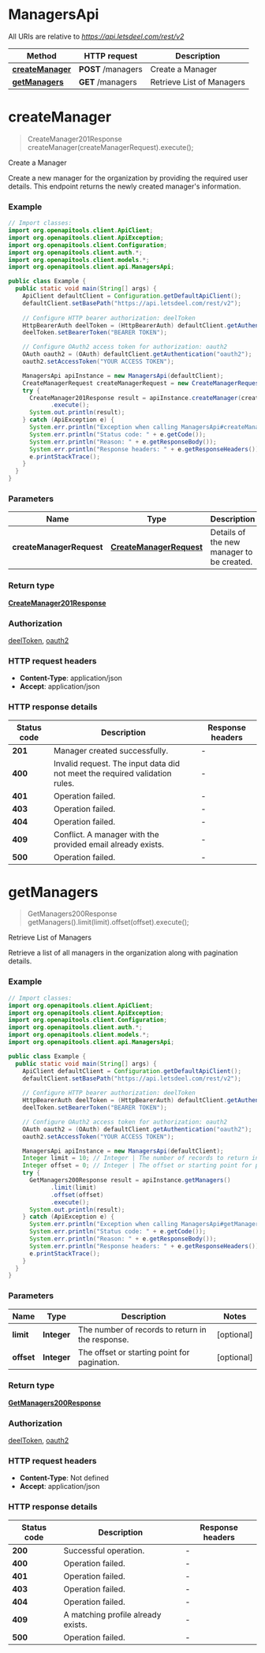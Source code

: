 # ManagersApi

All URIs are relative to *https://api.letsdeel.com/rest/v2*

| Method | HTTP request | Description |
|------------- | ------------- | -------------|
| [**createManager**](ManagersApi.md#createManager) | **POST** /managers | Create a Manager |
| [**getManagers**](ManagersApi.md#getManagers) | **GET** /managers | Retrieve List of Managers |


<a id="createManager"></a>
# **createManager**
> CreateManager201Response createManager(createManagerRequest).execute();

Create a Manager

Create a new manager for the organization by providing the required user details. This endpoint returns the newly created manager&#39;s information.

### Example
```java
// Import classes:
import org.openapitools.client.ApiClient;
import org.openapitools.client.ApiException;
import org.openapitools.client.Configuration;
import org.openapitools.client.auth.*;
import org.openapitools.client.models.*;
import org.openapitools.client.api.ManagersApi;

public class Example {
  public static void main(String[] args) {
    ApiClient defaultClient = Configuration.getDefaultApiClient();
    defaultClient.setBasePath("https://api.letsdeel.com/rest/v2");
    
    // Configure HTTP bearer authorization: deelToken
    HttpBearerAuth deelToken = (HttpBearerAuth) defaultClient.getAuthentication("deelToken");
    deelToken.setBearerToken("BEARER TOKEN");

    // Configure OAuth2 access token for authorization: oauth2
    OAuth oauth2 = (OAuth) defaultClient.getAuthentication("oauth2");
    oauth2.setAccessToken("YOUR ACCESS TOKEN");

    ManagersApi apiInstance = new ManagersApi(defaultClient);
    CreateManagerRequest createManagerRequest = new CreateManagerRequest(); // CreateManagerRequest | Details of the new manager to be created.
    try {
      CreateManager201Response result = apiInstance.createManager(createManagerRequest)
            .execute();
      System.out.println(result);
    } catch (ApiException e) {
      System.err.println("Exception when calling ManagersApi#createManager");
      System.err.println("Status code: " + e.getCode());
      System.err.println("Reason: " + e.getResponseBody());
      System.err.println("Response headers: " + e.getResponseHeaders());
      e.printStackTrace();
    }
  }
}
```

### Parameters

| Name | Type | Description  | Notes |
|------------- | ------------- | ------------- | -------------|
| **createManagerRequest** | [**CreateManagerRequest**](CreateManagerRequest.md)| Details of the new manager to be created. | |

### Return type

[**CreateManager201Response**](CreateManager201Response.md)

### Authorization

[deelToken](../README.md#deelToken), [oauth2](../README.md#oauth2)

### HTTP request headers

 - **Content-Type**: application/json
 - **Accept**: application/json

### HTTP response details
| Status code | Description | Response headers |
|-------------|-------------|------------------|
| **201** | Manager created successfully. |  -  |
| **400** | Invalid request. The input data did not meet the required validation rules. |  -  |
| **401** | Operation failed. |  -  |
| **403** | Operation failed. |  -  |
| **404** | Operation failed. |  -  |
| **409** | Conflict. A manager with the provided email already exists. |  -  |
| **500** | Operation failed. |  -  |

<a id="getManagers"></a>
# **getManagers**
> GetManagers200Response getManagers().limit(limit).offset(offset).execute();

Retrieve List of Managers

Retrieve a list of all managers in the organization along with pagination details.

### Example
```java
// Import classes:
import org.openapitools.client.ApiClient;
import org.openapitools.client.ApiException;
import org.openapitools.client.Configuration;
import org.openapitools.client.auth.*;
import org.openapitools.client.models.*;
import org.openapitools.client.api.ManagersApi;

public class Example {
  public static void main(String[] args) {
    ApiClient defaultClient = Configuration.getDefaultApiClient();
    defaultClient.setBasePath("https://api.letsdeel.com/rest/v2");
    
    // Configure HTTP bearer authorization: deelToken
    HttpBearerAuth deelToken = (HttpBearerAuth) defaultClient.getAuthentication("deelToken");
    deelToken.setBearerToken("BEARER TOKEN");

    // Configure OAuth2 access token for authorization: oauth2
    OAuth oauth2 = (OAuth) defaultClient.getAuthentication("oauth2");
    oauth2.setAccessToken("YOUR ACCESS TOKEN");

    ManagersApi apiInstance = new ManagersApi(defaultClient);
    Integer limit = 10; // Integer | The number of records to return in the response.
    Integer offset = 0; // Integer | The offset or starting point for pagination.
    try {
      GetManagers200Response result = apiInstance.getManagers()
            .limit(limit)
            .offset(offset)
            .execute();
      System.out.println(result);
    } catch (ApiException e) {
      System.err.println("Exception when calling ManagersApi#getManagers");
      System.err.println("Status code: " + e.getCode());
      System.err.println("Reason: " + e.getResponseBody());
      System.err.println("Response headers: " + e.getResponseHeaders());
      e.printStackTrace();
    }
  }
}
```

### Parameters

| Name | Type | Description  | Notes |
|------------- | ------------- | ------------- | -------------|
| **limit** | **Integer**| The number of records to return in the response. | [optional] |
| **offset** | **Integer**| The offset or starting point for pagination. | [optional] |

### Return type

[**GetManagers200Response**](GetManagers200Response.md)

### Authorization

[deelToken](../README.md#deelToken), [oauth2](../README.md#oauth2)

### HTTP request headers

 - **Content-Type**: Not defined
 - **Accept**: application/json

### HTTP response details
| Status code | Description | Response headers |
|-------------|-------------|------------------|
| **200** | Successful operation. |  -  |
| **400** | Operation failed. |  -  |
| **401** | Operation failed. |  -  |
| **403** | Operation failed. |  -  |
| **404** | Operation failed. |  -  |
| **409** | A matching profile already exists. |  -  |
| **500** | Operation failed. |  -  |

